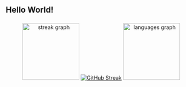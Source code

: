 <h2 align="left">Hello World!</h2>

###

<div align="center">
  <img src="https://streak-stats.demolab.com?user=wendellbernini&locale=pt-br&mode=daily&theme=dark&hide_border=false&border_radius=5&date_format=j%20M%5B%20Y%5D" height="150" alt="streak graph"  />
  <a href="https://git.io/streak-stats"><img src="https://github-readme-streak-stats.herokuapp.com?user=wendellbernini" alt="GitHub Streak" /></a>
  <img src="https://github-readme-stats.vercel.app/api/top-langs?username=wendellbernini&locale=pt-br&hide_title=false&layout=compact&card_width=320&langs_count=5&theme=dark&hide_border=false" height="150" alt="languages graph"  />
</div>

###
